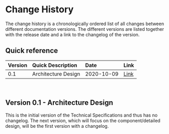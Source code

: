 # Change History

The change history is a chronologically ordered list of all changes between different documentation versions. The different versions are listed together with the release date and a link to the changelog of the version.

## Quick reference

| Version | Quick Description                                    | Date       | Link |
| ------------ | :------------------------------------------------------------- | :--------- | -- |
| 0.1           | Architecture Design | 2020-10-09 | [Link](#version-01---architecture-design)

</br>

## Version 0.1 - Architecture Design

This is the initial version of the Technical Specifications and thus has no changelog. The next version, which will focus on the component/detailed design, will be the first version with a changelog.
